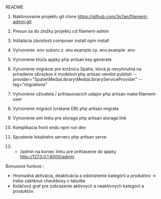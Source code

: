 README
1. Naklonovanie projektu
git clone https://github.com/3s7an/filament-admin.git

2. Presun sa do zložky projektu
cd filament-admin

3. Inštalácia závislostí 
composer install
npm install

4. Vytvorenie .env suboru z .env.example
cp .env.example .env

5. Vytvorenie klúča appky
php artisan key:generate

6. Vytvorenie migrácie pre knižnicu Spatie, ktorá je nevyhnutná na priradenie obrazkov k modelom
php artisan vendor:publish --provider="Spatie\MediaLibrary\MediaLibraryServiceProvider" --tag="migrations"

7. Vytvorenie uživatela / prihlasovacich udajov 
php artisan make:filament-user

8. Vytvorenie migrácií (vrátane DB)
php artisan migrate

9. Vytvorenie sim linku pre storage 
php artisan storage:link

10. Komplikacia front endu
npm run dev

11. Spustenie lokalneho serveru
php artisan serve

12. + /admin na koniec linku pre prihlasenie do appky
http://127.0.0.1:8000/admin

Bonusové funkcie : 
- Hromadná aktivácia, deaktivácia a odstránenie kategórií a produktov -> treba zakliknut checkboxy v tabulke
- Koláčový graf pre zobrazenie aktívnych a neaktívnych kategorií a produktov
